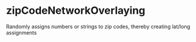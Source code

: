# zipCodeNetworkOverlaying
Randomly assigns numbers or strings to zip codes, thereby creating lat/long assignments
